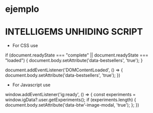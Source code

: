 # ejemplo

# INTELLIGEMS UNHIDING SCRIPT

- For CSS use

if (document.readyState === "complete" || document.readyState === "loaded") {
  document.body.setAttribute('data-bestsellers', 'true');
}

document.addEventListener('DOMContentLoaded', () => {
  document.body.setAttribute('data-bestsellers', 'true');
})


- For Javascript use

window.addEventListener('ig:ready', () => {
 const experiments = window.igData?.user.getExperiments();
 if (experiments.length) {
    document.body.setAttribute('data-btw’-image-modal, 'true');
  };
})
